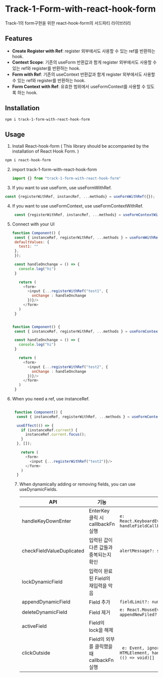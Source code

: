 # Track-1-Form-with-react-hook-form

Track-1의 form구현을 위한 react-hook-form의 서드파티 라이브러리

## Features

- **Create Register with Ref**: register 외부에서도 사용할 수 있는 ref를 반환하는 hook.
- **Context Scope**: 기존의 useForm 반환값과 함게 register 외부에서도 사용할 수 있는 ref와 register를 반환하는 hook.
- **Form with Ref**: 기존의 useContext 반환값과 함게 register 외부에서도 사용할 수 있는 ref와 register를 반환하는 hook.
- **Form Context with Ref**: 유효한 범위에서 useFormContext를 사용할 수 있도록 하는 hook.

## Installation

```bash
npm i track-1-form-with-react-hook-form
```

## Usage

1. Install React-hook-form ( This library should be accompanied by the installation of React Hook Form. )

  ```bash
  npm i react-hook-form
  ```

2. import track-1-form-with-react-hook-form

   ```js
   import {} from "track-1-form-with-react-hook-form"
   ```

3. If you want to use useForm, use useFormWithRef.

  ```js
  const {registerWithRef, instancRef, ...methods} = useFormWithRef({});
  ```

4. If you want to use useFormContext, use useFormContextWithRef.

   ```js
    const {registerWithRef, instancRef, ...methods} = useFormContextWithRef();
   ```

5. Connect with your UI

   ```js
   function Component() {
    const { instanceRef, registerWithRef, ...methods } = useFormWithRef({
    defaultValues: {
      test1: ""
    },
    });

    const handleOnchange = () => {
      console.log("hi")
    }

      return (
        <form>
          <input {...registerWithRef("test1", {
            onChange : handleOnchange
          })}/>
        </form>
      )
    }

   
   function Component() {
    const { instanceRef, registerWithRef, ...methods } = useFormContextWithRef();

    const handleOnchange = () => {
      console.log("hi")
    }

      return (
        <form>
          <input {...registerWithRef("test2", {
            onChange : handleOnchange
          })}/>
        </form>
      )
    }
   ```

6. When you need a ref, use instanceRef.

      ```js
         
       function Component() {
        const { instanceRef, registerWithRef, ...methods } = useFormContextWithRef();

        useEffect(() => {
          if (instanceRef.current) {
            instanceRef.current.focus();
          }
        }, []);

          return (
            <form>
              <input {...registerWithRef("test2")}/>
            </form>
          )
        }
      ```

    7. When dynamically adding or removing fields, you can use useDynamicFields.

         |API|기능|params|
         |------|---|---|
         |handleKeyDownEnter|EnterKey 클릭 시 calllbackFn 실행|`e: React.KeyboardEvent<HTMLInputElement>, handleFieldCallbacks?: (() => void)[]`|
         |checkFieldValueDuplicated|입력된 값이 다른 값들과 중복되는지 확인|`alertMessage?: string`|
         |lockDynamicField|입력이 완료된 Field의 재입력을 막음||
         |appendDynamicField|Field 추가|`fieldLimit?: number`|
         |deleteDynamicField|Field 제거|`e: React.MouseEvent<T>, idx: number, appendNewFiled?: boolean`|
         |activeField|Field의 lock을 해제||
         |clickOutside|Field의 외부를 클릭했을 때 callbackFn 실행|` e: Event, ignoredTarget?: HTMLElement, handleFieldCallbacks?: (() => void)[]`|


   

